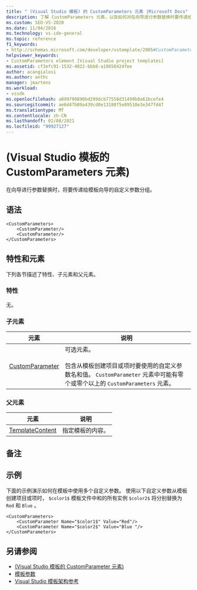 ```yaml
---
title: " (Visual Studio 模板) 的 CustomParameters 元素 |Microsoft Docs"
description: 了解 CustomParameters 元素，以及如何对在向导进行参数替换时要传递给模板向导的自定义参数进行分组。
ms.custom: SEO-VS-2020
ms.date: 11/04/2016
ms.technology: vs-ide-general
ms.topic: reference
f1_keywords:
- http://schemas.microsoft.com/developer/vstemplate/2005#CustomParameters
helpviewer_keywords:
- CustomParameters element [Visual Studio project templates]
ms.assetid: cf3efc91-1532-4022-bbb8-a18658424fee
author: acangialosi
ms.author: anthc
manager: jmartens
ms.workload:
- vssdk
ms.openlocfilehash: a899790890bd299dcb77558d31499b0a61bcefe4
ms.sourcegitcommit: ae6d47b09a439cd0e13180f5e89510e3e347fd47
ms.translationtype: MT
ms.contentlocale: zh-CN
ms.lasthandoff: 02/08/2021
ms.locfileid: "99927127"
---
```

# <a name="customparameters-element-visual-studio-templates"></a> (Visual Studio 模板的 CustomParameters 元素) 
在向导进行参数替换时，将要传递给模板向导的自定义参数分组。

## <a name="syntax"></a>语法

```
<CustomParameters>
    <CustomParameter/>
    <CustomParameter/>
</CustomParameters>
```

## <a name="attributes-and-elements"></a>特性和元素
 下列各节描述了特性、子元素和父元素。

### <a name="attributes"></a>特性
 无。

### <a name="child-elements"></a>子元素

|元素|说明|
|-------------|-----------------|
|[CustomParameter](../extensibility/customparameter-element-visual-studio-templates.md)|可选元素。<br /><br /> 包含从模板创建项目或项时要使用的自定义参数名和值。 `CustomParameter` 元素中可能有零个或零个以上的 `CustomParameters` 元素。|

### <a name="parent-elements"></a>父元素

|元素|说明|
|-------------|-----------------|
|[TemplateContent](../extensibility/templatecontent-element-visual-studio-templates.md)|指定模板的内容。|

## <a name="remarks"></a>备注

## <a name="example"></a>示例
 下面的示例演示如何在模板中使用多个自定义参数。 使用以下自定义参数从模板创建项目或项时， `$color1$` 模板文件中和的所有实例 `$color2$` 将分别替换为 `Red` 和 `Blue` 。

```
<CustomParameters>
    <CustomParameter Name="$color1$" Value="Red"/>
    <CustomParameter Name="$color2$" Value="Blue "/>
</CustomParameters>
```

## <a name="see-also"></a>另请参阅
- [ (Visual Studio 模板的 CustomParameter 元素) ](../extensibility/customparameter-element-visual-studio-templates.md)
- [模板参数](../ide/template-parameters.md)
- [Visual Studio 模板架构参考](../extensibility/visual-studio-template-schema-reference.md)
